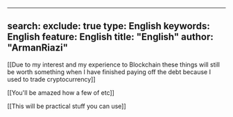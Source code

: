  ---
search:
exclude: true
type:  English
keywords:  English
feature:  English
title: "English"
author: "ArmanRiazi"
---

 [[Due to my interest and my experience to Blockchain these things will still be worth something when I have finished paying off the debt because I used to trade cryptocurrency]]
 
 [[You'll be amazed how a few of etc]]
 
  [[This will be practical stuff you can use]]